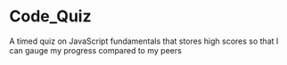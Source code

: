 # Code_Quiz
A timed quiz on JavaScript fundamentals that stores high scores
so that I can gauge my progress compared to my peers
